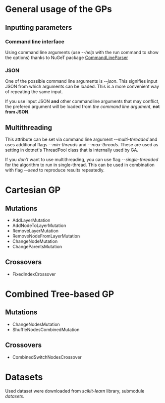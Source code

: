 # General usage of the GPs

## Inputting parameters

### Command line interface
Using command line arguments (use *--help* with the run command to show the options) thanks to NuGeT package [CommandLineParser](https://github.com/commandlineparser/commandline)

### JSON
One of the possible command line arguments is *--json*. This signifies input JSON from which arguments can be loaded. This is a more convenient way of repeating the same input.

If you use input JSON **and** other commandline arguments that may conflict, the prefered argument will be loaded from *the command line argument*, **not from JSON**.

## Multithreading

This attribute can be set via command line argument *--multi-threaded* and uses additional flags *--min-threads* and *--max-threads*. These are used as setting in dotnet's ThreadPool class that is internally used by GA.

If you *don't* want to use multithreading, you can use flag *--single-threaded* for the algorithm to run in single-thread. This can be used in combination with flag *--seed* to reproduce results repeatedly.

# Cartesian GP

<!-- ## Chromosome structure

Chromosome consists of layers of nodes where each can represent a value, a mathematical operation/function or branching condition (if ... then ... else ...). Each of these nodes can have upto 3 parents except input ($0^{th}$) layer which has invalid parents. Each of these parents have to be at least 1 layer closer to input compared to the child node.

Computation is done by layers from input layers to output layers. It is possible to compute results recursively from results, but this approach is not yet implemented. -->

## Mutations

- AddLayerMutation
- AddNodeToLayerMutation
- RemoveLayerMutation
- RemoveNodeFromLayerMutation
- ChangeNodeMutation
- ChangeParentsMutation

## Crossovers

- FixedIndexCrossover

# Combined Tree-based GP

## Mutations

- ChangeNodesMutation
- ShuffleNodesCombinedMutation

## Crossovers

- CombinedSwitchNodesCrossover

# Datasets

Used dataset were downloaded from *scikit-learn* library, submodule *datasets*.
